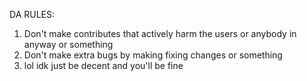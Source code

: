DA RULES:
1. Don't make contributes that actively harm the users or anybody in anyway or something
2. Don't make extra bugs by making fixing changes or something
3. lol idk just be decent and you'll be fine
